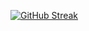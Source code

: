 [![GitHub Streak](https://streak-stats.demolab.com?user=YanishR&theme=radical&border_radius=20&date_format=j%20M%5B%20Y%5D&card_width=700)](https://git.io/streak-stats)
